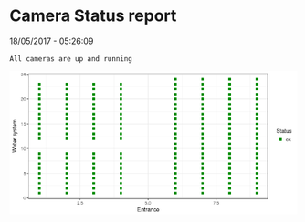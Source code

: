 Camera Status report
================
18/05/2017 - 05:26:09

    All cameras are up and running

![](camreport_files/figure-markdown_github/unnamed-chunk-2-1.png)
